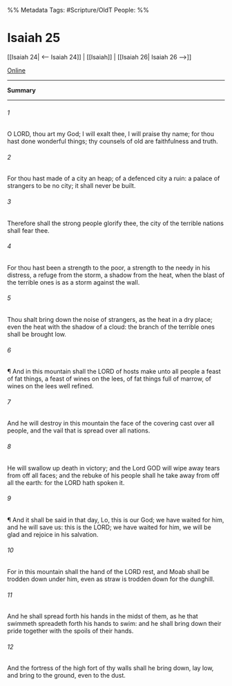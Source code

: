 

%% Metadata
Tags: #Scripture/OldT
People: 
%%
# Isaiah 25
[[Isaiah 24| <-- Isaiah 24]] | [[Isaiah]] | [[Isaiah 26| Isaiah 26 -->]]

[Online](https://churchofjesuschrist.org/study/scriptures/ot/isa/25?lang=eng)

---
__Summary__



---

###### 1
O LORD, thou art my God; I will exalt thee, I will praise thy name; for thou hast done wonderful things; thy counsels of old are faithfulness and truth.
###### 2
For thou hast made of a city an heap; of a defenced city a ruin: a palace of strangers to be no city; it shall never be built.
###### 3
Therefore shall the strong people glorify thee, the city of the terrible nations shall fear thee.
###### 4
For thou hast been a strength to the poor, a strength to the needy in his distress, a refuge from the storm, a shadow from the heat, when the blast of the terrible ones is as a storm against the wall.
###### 5
Thou shalt bring down the noise of strangers, as the heat in a dry place; even the heat with the shadow of a cloud: the branch of the terrible ones shall be brought low.
###### 6
¶ And in this mountain shall the LORD of hosts make unto all people a feast of fat things, a feast of wines on the lees, of fat things full of marrow, of wines on the lees well refined.
###### 7
And he will destroy in this mountain the face of the covering cast over all people, and the vail that is spread over all nations.
###### 8
He will swallow up death in victory; and the Lord GOD will wipe away tears from off all faces; and the rebuke of his people shall he take away from off all the earth: for the LORD hath spoken it.
###### 9
¶ And it shall be said in that day, Lo, this is our God; we have waited for him, and he will save us: this is the LORD; we have waited for him, we will be glad and rejoice in his salvation.
###### 10
For in this mountain shall the hand of the LORD rest, and Moab shall be trodden down under him, even as straw is trodden down for the dunghill.
###### 11
And he shall spread forth his hands in the midst of them, as he that swimmeth spreadeth forth his hands to swim: and he shall bring down their pride together with the spoils of their hands.
###### 12
And the fortress of the high fort of thy walls shall he bring down, lay low, and bring to the ground, even to the dust.



